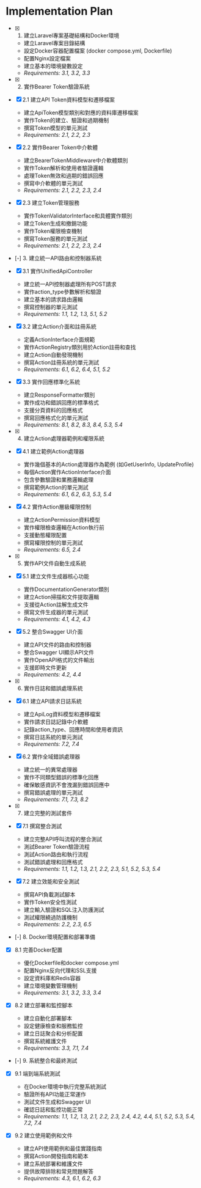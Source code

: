 # Implementation Plan

- [x] 1. 建立Laravel專案基礎結構和Docker環境





  - 建立Laravel專案目錄結構
  - 設定Docker容器配置檔案 (docker compose.yml, Dockerfile)
  - 配置Nginx設定檔案
  - 建立基本的環境變數設定
  - _Requirements: 3.1, 3.2, 3.3_

- [x] 2. 實作Bearer Token驗證系統
















- [x] 2.1 建立API Token資料模型和遷移檔案



  - 建立ApiToken模型類別和對應的資料庫遷移檔案
  - 實作Token的建立、驗證和過期機制
  - 撰寫Token模型的單元測試
  - _Requirements: 2.1, 2.2, 2.3_

- [x] 2.2 實作Bearer Token中介軟體








  - 建立BearerTokenMiddleware中介軟體類別
  - 實作Token解析和使用者驗證邏輯
  - 處理Token無效和過期的錯誤回應
  - 撰寫中介軟體的單元測試
  - _Requirements: 2.1, 2.2, 2.3, 2.4_

- [x] 2.3 建立Token管理服務





  - 實作TokenValidatorInterface和具體實作類別
  - 建立Token生成和撤銷功能
  - 實作Token權限檢查機制
  - 撰寫Token服務的單元測試
  - _Requirements: 2.1, 2.2, 2.3, 2.4_

- [-] 3. 建立統一API路由和控制器系統






- [x] 3.1 實作UnifiedApiController







  - 建立統一API控制器處理所有POST請求
  - 實作action_type參數解析和驗證
  - 建立基本的請求路由邏輯
  - 撰寫控制器的單元測試
  - _Requirements: 1.1, 1.2, 1.3, 5.1, 5.2_

- [x] 3.2 建立Action介面和註冊系統





  - 定義ActionInterface介面規範
  - 實作ActionRegistry類別用於Action註冊和查找
  - 建立Action自動發現機制
  - 撰寫Action註冊系統的單元測試
  - _Requirements: 6.1, 6.2, 6.4, 5.1, 5.2_

- [x] 3.3 實作回應標準化系統










  - 建立ResponseFormatter類別
  - 實作成功和錯誤回應的標準格式
  - 支援分頁資料的回應格式
  - 撰寫回應格式化的單元測試
  - _Requirements: 8.1, 8.2, 8.3, 8.4, 5.3, 5.4_

- [x] 4. 建立Action處理器範例和權限系統








- [x] 4.1 建立範例Action處理器




  - 實作幾個基本的Action處理器作為範例 (如GetUserInfo, UpdateProfile)
  - 每個Action實作ActionInterface介面
  - 包含參數驗證和業務邏輯處理
  - 撰寫範例Action的單元測試
  - _Requirements: 6.1, 6.2, 6.3, 5.3, 5.4_

- [x] 4.2 實作Action層級權限控制




  - 建立ActionPermission資料模型
  - 實作權限檢查邏輯在Action執行前
  - 支援動態權限配置
  - 撰寫權限控制的單元測試
  - _Requirements: 6.5, 2.4_

- [x] 5. 實作API文件自動生成系統






- [x] 5.1 建立文件生成器核心功能



  - 實作DocumentationGenerator類別
  - 建立Action掃描和文件提取邏輯
  - 支援從Action註解生成文件
  - 撰寫文件生成器的單元測試
  - _Requirements: 4.1, 4.2, 4.3_

- [x] 5.2 整合Swagger UI介面









  - 建立API文件的路由和控制器
  - 整合Swagger UI顯示API文件
  - 實作OpenAPI格式的文件輸出
  - 支援即時文件更新
  - _Requirements: 4.2, 4.4_

- [x] 6. 實作日誌和錯誤處理系統







- [x] 6.1 建立API請求日誌系統



  - 建立ApiLog資料模型和遷移檔案
  - 實作請求日誌記錄中介軟體
  - 記錄action_type、回應時間和使用者資訊
  - 撰寫日誌系統的單元測試
  - _Requirements: 7.2, 7.4_

- [x] 6.2 實作全域錯誤處理器





  - 建立統一的異常處理器
  - 實作不同類型錯誤的標準化回應
  - 確保敏感資訊不會洩漏到錯誤回應中
  - 撰寫錯誤處理的單元測試
  - _Requirements: 7.1, 7.3, 8.2_

- [x] 7. 建立完整的測試套件






































- [x] 7.1 撰寫整合測試









  - 建立完整API呼叫流程的整合測試
  - 測試Bearer Token驗證流程
  - 測試Action路由和執行流程
  - 測試錯誤處理和回應格式
  - _Requirements: 1.1, 1.2, 1.3, 2.1, 2.2, 2.3, 5.1, 5.2, 5.3, 5.4_

- [x] 7.2 建立效能和安全測試





  - 撰寫API負載測試腳本
  - 實作Token安全性測試
  - 建立輸入驗證和SQL注入防護測試
  - 測試權限繞過防護機制
  - _Requirements: 2.2, 2.3, 6.5_

- [-] 8. Docker環境配置和部署準備


- [x] 8.1 完善Docker配置



  - 優化Dockerfile和docker compose.yml
  - 配置Nginx反向代理和SSL支援
  - 設定資料庫和Redis容器
  - 建立環境變數管理機制
  - _Requirements: 3.1, 3.2, 3.3, 3.4_

- [x] 8.2 建立部署和監控腳本  





  - 建立自動化部署腳本
  - 設定健康檢查和服務監控
  - 建立日誌聚合和分析配置
  - 撰寫系統維護文件
  - _Requirements: 3.3, 7.1, 7.4_

- [-] 9. 系統整合和最終測試


- [x] 9.1 端到端系統測試



  - 在Docker環境中執行完整系統測試
  - 驗證所有API功能正常運作
  - 測試文件生成和Swagger UI
  - 確認日誌和監控功能正常
  - _Requirements: 1.1, 1.2, 1.3, 2.1, 2.2, 2.3, 2.4, 4.2, 4.4, 5.1, 5.2, 5.3, 5.4, 7.2, 7.4_

- [x] 9.2 建立使用範例和文件





  - 建立API使用範例和最佳實踐指南
  - 撰寫Action開發指南和範本
  - 建立系統部署和維護文件
  - 提供故障排除和常見問題解答
  - _Requirements: 4.3, 6.1, 6.2, 6.3_